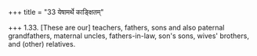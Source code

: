 +++
title = "33 येषामर्थे काङ्क्षितम्"

+++
1.33. \[These are our\] teachers, fathers, sons and also paternal
grandfathers, maternal uncles, fathers-in-law, son's sons, wives'
brothers, and (other) relatives.
